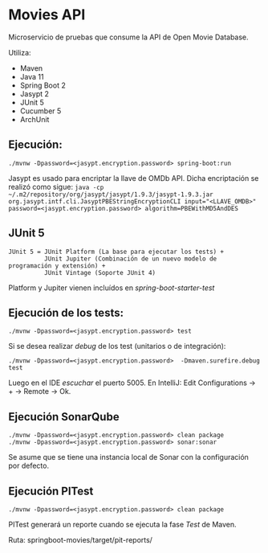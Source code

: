 # Movies API

Microservicio de pruebas que consume la API de Open Movie Database.

Utiliza:
* Maven
* Java 11
* Spring Boot 2
* Jasypt 2
* JUnit 5
* Cucumber 5
* ArchUnit

## Ejecución:

`./mvnw -Dpassword=<jasypt.encryption.password> spring-boot:run`

Jasypt es usado para encriptar la llave de OMDb API. Dicha encriptación se realizó como sigue: `java -cp ~/.m2/repository/org/jasypt/jasypt/1.9.3/jasypt-1.9.3.jar org.jasypt.intf.cli.JasyptPBEStringEncryptionCLI input="<LLAVE_OMDB>" password=<jasypt.encryption.password> algorithm=PBEWithMD5AndDES`


## JUnit 5

```
JUnit 5 = JUnit Platform (La base para ejecutar los tests) +
          JUnit Jupiter (Combinación de un nuevo modelo de programación y extensión) +
          JUnit Vintage (Soporte JUnit 4)
```          
Platform y Jupiter vienen incluídos en *spring-boot-starter-test*

## Ejecución de los tests:
 
`./mvnw -Dpassword=<jasypt.encryption.password> test`
 
Si se desea realizar *debug* de los test (unitarios o de integración):

`./mvnw -Dpassword=<jasypt.encryption.password>  -Dmaven.surefire.debug test`

Luego en el IDE *escuchar* el puerto 5005. En IntelliJ: Edit Configurations -> + -> Remote -> Ok.

## Ejecución SonarQube

```
./mvnw -Dpassword=<jasypt.encryption.password> clean package
./mvnw -Dpassword=<jasypt.encryption.password> sonar:sonar
```

Se asume que se tiene una instancia local de Sonar con la configuración por defecto.

## Ejecución PITest

```
./mvnw -Dpassword=<jasypt.encryption.password> clean package
```

PITest generará un reporte cuando se ejecuta la fase *Test* de Maven.

Ruta: springboot-movies/target/pit-reports/
